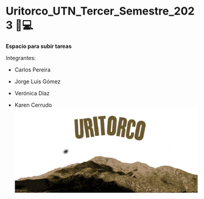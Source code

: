 # Uritorco_UTN_Tercer_Semestre_2023 👋💻

**Espacio para subir tareas**

Integrantes:
- Carlos Pereira
* Jorge Luis Gómez
+ Verónica Díaz
* Karen Cerrudo
![logo](https://github.com/CodeSystem2022/Uritorco_UTN_Tercer_Semestre_2023/blob/main/logo_uritorco.jpg)
